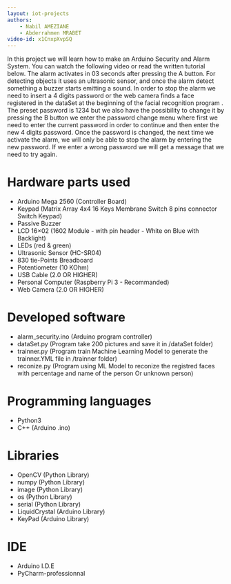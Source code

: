 ```yaml
---
layout: iot-projects
authors:
    - Nabil AMEZIANE
    - Abderrahmen MRABET
video-id: x1CnxpXvpSQ
---    
```


In this project we will learn how to make an Arduino Security and Alarm System. You can watch the following video or read the written tutorial below.
The alarm activates in 03 seconds after pressing the A button. For detecting objects it uses an ultrasonic sensor, and once the alarm detect something a buzzer starts emitting a sound.  In order to stop the alarm we need to insert a 4 digits password or the web camera finds a face registered in the dataSet at the beginning of the facial recognition program . The preset password is 1234 but we also have the possibility to change it by pressing the B button we enter the password change menu where first we need to enter the current password in order to continue and then enter the new 4 digits password. Once the password is changed, the next time we activate the alarm, we will only be able to stop the alarm by entering the new password. If we enter a wrong password we will get a message that we need to try again.

# Hardware parts used
* Arduino Mega 2560 (Controller Board)
* Keypad (Matrix Array 4x4 16 Keys Membrane Switch 8 pins connector Switch Keypad)   		
* Passive Buzzer
* LCD 16×02 (1602 Module - with pin header - White on Blue with Backlight)
* LEDs (red & green)
* Ultrasonic Sensor (HC-SR04)
* 830 tie-Points Breadboard
* Potentiometer (10 KOhm)
* USB Cable (2.0 OR HIGHER) 
* Personal Computer (Raspberry Pi 3 - Recommanded)
* Web Camera (2.0 OR HIGHER)

# Developed software
* alarm_security.ino (Arduino program controller)
* dataSet.py (Program take 200 pictures and save it in /dataSet folder)
* trainner.py (Program train Machine Learning Model to generate the trainner.YML file in /trainner folder)
* reconize.py (Program using ML Model to reconize the registred faces with percentage and name of the person Or unknown person)

# Programming languages
* Python3
* C++ (Arduino .ino)	

# Libraries
* OpenCV (Python Library)
* numpy	(Python Library)
* image (Python Library)
* os (Python Library)
* serial (Python Library)
* LiquidCrystal (Arduino Library)
* KeyPad (Arduino Library)

# IDE
* Arduino I.D.E
* PyCharm-professionnal
 
